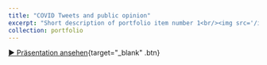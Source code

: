 ```yaml
---
title: "COVID Tweets and public opinion"
excerpt: "Short description of portfolio item number 1<br/><img src='/images/500x300.png'>"
collection: portfolio
---
```


[▶️ Präsentation ansehen](./files/project_1.html){target="_blank" .btn}
